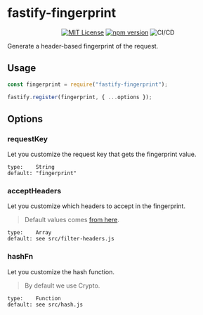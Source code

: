 # fastify-fingerprint

<div align="center">

[![MIT License](https://img.shields.io/github/license/marcopeg/fastify-fingerprint.svg?color=blue)](https://github.com/marcopeg/fastify-fingerprint/blob/master/LICENSE)
[![npm version](https://badge.fury.io/js/fastify-fingerprint.svg)](https://badge.fury.io/js/fastify-fingerprint)
![CI/CD](https://github.com/marcopeg/fastify-fingerprint/actions/workflows/npm-publish.yml/badge.svg)

</div>

Generate a header-based fingerprint of the request.

## Usage

```js
const fingerprint = require("fastify-fingerprint");

fastify.register(fingerprint, { ...options });
```

## Options

### requestKey

Let you customize the request key that gets the fingerprint value.

```
type:    String
default: "fingerprint"
```

### acceptHeaders

Let you customize which headers to accept in the fingerprint.

> Default values comes [from here](https://privacycheck.sec.lrz.de/passive/fp_hs/fp_header_signature.php).

```
type:    Array
default: see src/filter-headers.js
```

### hashFn

Let you customize the hash function.

> By default we use Crypto.

```
type:    Function
default: see src/hash.js
```
